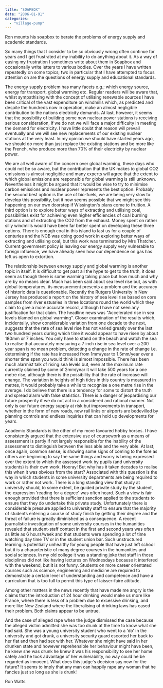 ```yaml
---
title: "SOAPBOX"
date: "2006-01-01"
categories: 
  - "village-pump"
---
```


Ron mounts his soapbox to berate the problems of energy supply and academic standards.

So many things that I consider to be so obviously wrong often continue for years and I get frustrated at my inability to do anything about it. As a way of easing my frustration I sometimes write about them in Soapbox and occasionally write letters to various bodies. Over the years I have written repeatedly on some topics; two in particular that I have attempted to focus attention on are the questions of energy supply and educational standards.

The energy supply problem has many facets e.g.; which energy source, energy for transport, global warming etc. Regular readers will be aware that, whilst sympathising with the concept of utilising renewable sources I have been critical of the vast expenditure on windmills which, as predicted and despite the hundreds now in operation, make an almost negligible contribution to the nations electricity demands. At last, however, it seems that the possibility of building some new nuclear power stations is receiving serious consideration, if we do not we will face a major difficulty in meeting the demand for electricity. I have little doubt that reason will prevail eventually and we will see new replacements of our existing nuclear stations at the very least. In my opinion we should have started years ago, we should do more than just replace the existing stations and be more like the French, who produce more than 70% of their electricity by nuclear power.

We are all well aware of the concern over global warming, these days who could not be so aware, but the contribution that the UK makes to global CO2 emissions is almost negligible and many experts will agree that the extent to which global emissions are responsible for global warming is still unknown. Nevertheless it might be argued that it would be wise to try to minimise carbon emissions and nuclear power represents the best option. Probably the second best option is the use of bio-fuels, we are being very slow to develop this possibility, but it now seems possible that we might see this happening on our own doorstep if Wissington's plans come to fruition. A third option is to explore better ways of extracting and utilising coal, possibilities exist for achieving even higher efficiencies of coal burning stations and of extracting the CO2 from the exhaust. Money spent on rather silly windmills would have been far better spent on developing these three options. There is enough coal in this island to last us for a couple of centuries and the NCB was doing good work in exploring better ways of extracting and utilising coal, but this work was terminated by Mrs Thatcher. Current government policy is leaving our energy supply very vulnerable to foreign influence, we have already seen how our dependence on gas has left us open to extortion.

The relationship between energy supply and global warming is another topic in itself. It is difficult to get past all the hype to get to the truth, it does seem as though there is some warming taking place but how much and why are by no means clear. Much has been said about sea level rise but, as with global temperatures, its measurement presents a problem and the accuracy of historic data is questionable. Recently the Rutgers University in New Jersey has produced a report on the history of sea level rise based on core samples from river estuaries in three locations round the world which they claim to give a more accurate record, although I have not seen any justification for that claim. The headline news was "Accelerated rise in sea levels blamed on global warming". Closer examination of the results which, incidentally, show considerable variation from one decade to the next, suggests that the rate of sea level rise has not varied greatly over the last two hundred years during which time it would appear to have risen by about 180mm or 7 inches. You only have to stand on the beach and watch the sea to realise that accurately measuring a 7 inch rise in sea level over a 200 year span is no mean problem, detecting a change in the rate of change i.e. determining if the rate has increased from 1mm/year to 1.5mm/year over a shorter time span you would think is almost impossible. There has been much alarmist talk of rising sea levels but, even at the maximum rate currently claimed by some of 2mm/year it will take 500 years for a one metre rise, although there is the possibility that the rate of increase will change. The variation in heights of high tides in this country is measured in metres, it would probably take a while to recognise a one metre rise in the average. I do believe that there is a tendency for some to distort the truth and spread alarm with false statistics. There is a danger of jeopardising our future prosperity if we do not act in a considered and rational manner. Not only is our future energy supply at risk but improvements in transport, whether in the form of new roads, new rail links or airports are bedevilled by planning controls and endless inquiries that can hold up developments for years.

Academic Standards is the other of my more favoured hobby horses. I have consistently argued that the extensive use of coursework as a means of assessment is partly if not largely responsible for the inability of the assessment to distinguish between the less able and the very able. At last, once again, common sense, is showing some signs of coming to the fore as others are beginning to say the same things and worry is being expressed over the extent to which the assessed work by pupils (and university students) is their own work. Hooray! But why has it taken decades to realise this when it was obvious from the start? Associated with this question is the way in which students in some university departments are being required to work or rather not work. There is a long standing view that study at university should, to some extent, be guided private study by the student, the expression 'reading for a degree' was often heard. Such a view is fair enough provided that there is sufficient sanction applied to the students to ensure that they do undertake this private study. Unfortunately there is considerable pressure applied to university staff to ensure that the majority of students entering a course of study finish by getting their degree and the threat of failure is greatly diminished as a consequence. A recent journalistic investigation of some university courses in the humanities revealed that student-staff contact in the first and second years was often as little as 6 hours/week and that students were spending a lot of time watching day time TV or in the student union bar. Such unstructured learning is potentially unhealthy for young people that have just left school but it is a characteristic of many degree courses in the humanities and social sciences. In my old college it was a standing joke that staff in those disciplines did not like having lectures on Wednesdays because it interfered with the weekend, but it is not funny. Students on more career orientated courses such as science, engineering and medicine are required to demonstrate a certain level of understanding and competence and have a curriculum that is too full to permit this type of laisser-faire attitude.

Among other matters in the news recently that have made me angry is the claims that the introduction of 24 hour drinking would make us more like France, where there is less of a problem due to excessive drinking, and more like New Zealand where the liberalising of drinking laws has eased their problem. Both claims appear to be untrue.

And the case of alleged rape when the judge dismissed the case because the alleged victim admitted she was too drunk at the time to know what she had said. She was a young university student who went to a 'do' in the university and got drunk, a university security guard escorted her back to her flat and then had sex with her. Whatever she might have said in her drunken state and however reprehensible her behaviour might have been, he knew she was drunk he knew it was his responsibility to see her home safely and he took advantage of her vulnerability, no way could he be regarded as innocent. What does this judge's decision say now for the future? It seems to imply that any man can happily rape any woman that he fancies just so long as she is drunk!

Ron Watts
